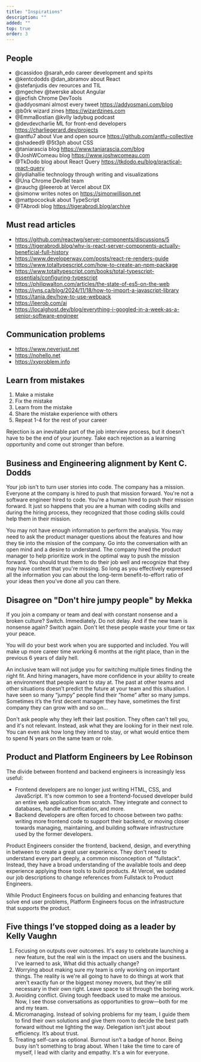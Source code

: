 ```yaml
---
title: "Inspirations"
description: ""
added: ""
top: true
order: 3
---
```


## People
- @cassidoo @sarah_edo career development and spirits
- @kentcdodds @dan_abramov about React
- @stefanjudis dev reources and TIL
- @mgechev @twerske about Angular
- @jecfish Chrome DevTools
- @addyosmani almost every tweet https://addyosmani.com/blog
- @b0rk wizard zines https://wizardzines.com
- @EmmaBostian @kvlly ladybug podcast
- @devdevcharlie ML for front-end developers https://charliegerard.dev/projects
- @antfu7 about Vue and open source https://github.com/antfu-collective
- @shadeed9 @5t3ph about CSS
- @taniarascia blog https://www.taniarascia.com/blog
- @JoshWComeau blog https://www.joshwcomeau.com
- @TkDodo blog about React Query https://tkdodo.eu/blog/practical-react-query
- @lydiahallie technology through writing and visualizations
- @Una Chrome DevRel team
- @rauchg @leeerob at Vercel about DX
- @simonw writes notes on https://simonwillison.net
- @mattpocockuk about TypeScript
- @TAbrodi blog https://tigerabrodi.blog/archive

## Must read articles
- https://github.com/reactwg/server-components/discussions/5
- https://tigerabrodi.blog/why-is-react-server-components-actually-beneficial-full-history
- https://www.developerway.com/posts/react-re-renders-guide
- https://www.totaltypescript.com/how-to-create-an-npm-package
- https://www.totaltypescript.com/books/total-typescript-essentials/configuring-typescript
- https://philipwalton.com/articles/the-state-of-es5-on-the-web
- https://jvns.ca/blog/2024/11/18/how-to-import-a-javascript-library
- https://tania.dev/how-to-use-webpack
- https://leerob.com/ai
- https://localghost.dev/blog/everything-i-googled-in-a-week-as-a-senior-software-engineer

## Communication problems
- https://www.neverjust.net
- https://nohello.net
- https://xyproblem.info

## Learn from mistakes
1. Make a mistake 
2. Fix the mistake 
3. Learn from the mistake 
4. Share the mistake experience with others 
5. Repeat 1-4 for the rest of your career

Rejection is an inevitable part of the job interview process, but it doesn't have to be the end of your journey. Take each rejection as a learning opportunity and come out stronger than before.

## Business and Engineering alignment by Kent C. Dodds
Your job isn't to turn user stories into code. The company has a mission. Everyone at the company is hired to push that mission forward. You're not a software engineer hired to code. You're a human hired to push their mission forward. It just so happens that you are a human with coding skills and during the hiring process, they recognized that those coding skills could help them in their mission.

You may not have enough information to perform the analysis. You may need to ask the product manager questions about the features and how they tie into the mission of the company. Go into the conversation with an open mind and a desire to understand. The company hired the product manager to help prioritize work in the optimal way to push the mission forward. You should trust them to do their job well and recognize that they may have context that you're missing. So long as you effectively expressed all the information you can about the long-term benefit-to-effort ratio of your ideas then you've done all you can there.

## Disagree on "Don't hire jumpy people" by Mekka
If you join a company or team and deal with constant nonsense and a broken culture? Switch. Immediately. Do not delay. And if the new team is nonsense again? Switch again. Don't let these people waste your time or tax your peace.

You will do your best work when you are supported and included. You will make up more career time working 6 months at the right place, than in the previous 6 years of daily hell.

An inclusive team will not judge you for switching multiple times finding the right fit. And hiring managers, have more confidence in your ability to create an environment that people want to stay at. The past at other teams and other situations doesn’t predict the future at your team and this situation. I have seen so many “jumpy” people find their “home” after so many jumps. Sometimes it’s the first decent manager they have, sometimes the first company they can grow with and so on...

Don't ask people why they left their last position. They often can't tell you, and it's not relevant. Instead, ask what they are looking for in their next role. You can even ask how long they intend to stay, or what would entice them to spend N years on the same team or role.

## Product and Platform Engineers by Lee Robinson
The divide between frontend and backend engineers is increasingly less useful:
- Frontend developers are no longer just writing HTML, CSS, and JavaScript. It's now common to see a frontend-focused developer build an entire web application from scratch. They integrate and connect to databases, handle authentication, and more.
- Backend developers are often forced to choose between two paths: writing more frontend code to support their backend, or moving closer towards managing, maintaining, and building software infrastructure used by the former developers.

Product Engineers consider the frontend, backend, design, and everything in between to create a great user experience. They don't need to understand every part deeply, a common misconception of "fullstack". Instead, they have a broad understanding of the available tools and deep experience applying those tools to build products. At Vercel, we updated our job descriptions to change references from Fullstack to Product Engineers.

While Product Engineers focus on building and enhancing features that solve end user problems, Platform Engineers focus on the infrastructure that supports the product.

## Five things I’ve stopped doing as a leader by Kelly Vaughn
1. Focusing on outputs over outcomes. It's easy to celebrate launching a new feature, but the real win is the impact on users and the business. I've learned to ask, What did this actually change?
2. Worrying about making sure my team is only working on important things. The reality is we're all going to have to do things at work that aren't exactly fun or the biggest money movers, but they're still necessary in their own right. Leave space to sit through the boring work.
3. Avoiding conflict. Giving tough feedback used to make me anxious. Now, I see those conversations as opportunities to grow—both for me and my team.
4. Micromanaging. Instead of solving problems for my team, I guide them to find their own solutions and give them room to decide the best path forward without me lighting the way. Delegation isn’t just about efficiency. It’s about trust.
5. Treating self-care as optional. Burnout isn’t a badge of honor. Being busy isn't something to brag about. When I take the time to care of myself, I lead with clarity and empathy. It's a win for everyone.